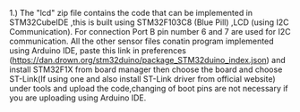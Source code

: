 1.) The "lcd" zip file contains the code that can be implemented in STM32CubeIDE ,this is built using STM32F103C8 (Blue Pill) ,LCD (using I2C Communication). For connection Port B pin number 6 and 7 are used for I2C communication.
All the other sensor files conatin program implemented using Arduino IDE, paste this link in preferences (https://dan.drown.org/stm32duino/package_STM32duino_index.json) and install STM32F1X from board manager then choose the board and choose ST-Link(If using one and also install ST-Link driver from official website) under tools and upload the code,changing of boot pins are not necessary if you are uploading using Arduino IDE. 

